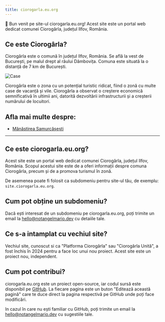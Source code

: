 ```yaml
---
title: ciorogarla.eu.org
---
```


👋 Bun venit pe site-ul ciorogarla.eu.org! Acest site este un portal web dedicat comunei Ciorogârla, județul Ilfov, România.

## Ce este Ciorogârla?

Ciorogârla este o comună în județul Ilfov, România. Se află la vest de București, pe malul drept al râului Dâmbovița. Comuna este situată la o distanță de 7 km de București.

![Case](@/assets/houses-overview.jpg)

Ciorogârla este o zona cu un potențial turistic ridicat, fiind o zonă cu multe case de vacanță și vile. Ciorogârla a observat o creștere economică semnificativă în ultimii ani, datorită dezvoltării infrastructurii și a creșterii numărului de locuitori.

## Afla mai multe despre:

* [Mănăstirea Samurcășești](/manastirea-samurcasesti)

***

## Ce este ciorogarla.eu.org?

Acest site este un portal web dedicat comunei Ciorogârla, județul Ilfov, România. Scopul acestui site este de a oferi informații despre comuna Ciorogârla, precum și de a promova turismul în zonă.

De asemenea poate fi folosit ca subdomeniu pentru site-ul tău, de exemplu: `site.ciorogarla.eu.org`.

## Cum pot obține un subdomeniu?

Dacă ești interesat de un subdomeniu pe ciorogarla.eu.org, poți trimite un email la [hello@notangelmario.dev](mailto:hello@notangelmario.dev) cu detaiile tale.

## Ce s-a intamplat cu vechiul site?

Vechiul site, cunoscut si ca "Platforma Ciorogârla" sau "Ciorogârla Unită", a fost închis în 2024 pentru a face loc unui nou proiect. Acest site este un proiect nou, independent.

## Cum pot contribui?

ciorogarla.eu.org este un proiect open-source, iar codul sursă este disponibil pe [GitHub](https://github.com/notangelmario/ciorogarla.eu.org). La fiecare pagina este un buton "Editează această pagină" care te duce direct la pagina respectivă pe GitHub unde poți face modificări.

In cazul în care nu ești familiar cu GitHub, poți trimite un email la [hello@notangelmario.dev](mailto:hello@notangelmario.dev) cu sugestiile tale.
